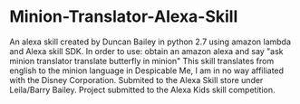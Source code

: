 # Minion-Translator-Alexa-Skill
An alexa skill created by Duncan Bailey in python 2.7 using amazon lambda and Alexa skill SDK.
In order to use: obtain an amazon alexa and say "ask minion translator translate butterfly in minion"
This skill translates from english to the minion language in Despicable Me, I am in no way affiliated with the Disney Corporation.
Submited to the Alexa Skill store under Leila/Barry Bailey.
Project submitted to the Alexa Kids skill competition.
